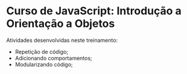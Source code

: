 # Curso de JavaScript: Introdução a Orientação a Objetos

Atividades desenvolvidas neste treinamento:

- Repetição de código;
- Adicionando comportamentos;
- Modularizando código;
